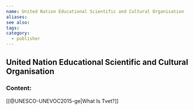 ```yaml
---
name: United Nation Educational Scientific and Cultural Organisation
aliases:
see also:
tags:
category:
  - publisher
---
```


## United Nation Educational Scientific and Cultural Organisation

### Content:
[[@UNESCO-UNEVOC2015-ge|What Is Tvet?]]